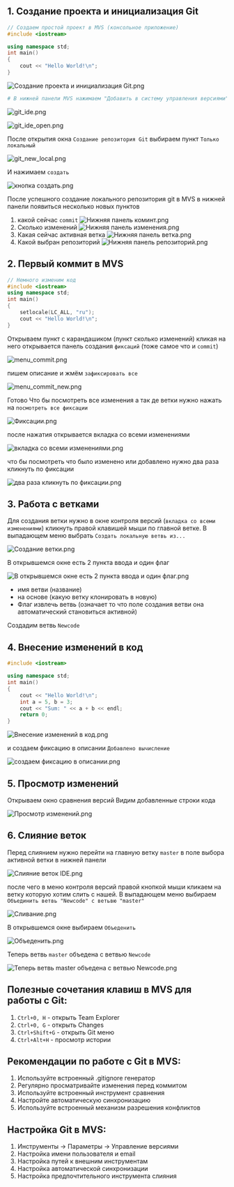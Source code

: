 ## 1. Создание проекта и инициализация Git

```C++
// Создаем простой проект в MVS (консольное приложение)
#include <iostream>

using namespace std;
int main()
{
    cout << "Hello World!\n";
}
```

![Создание проекта и инициализация Git.png](../image_git/Исходники%20Интеграция%20в%20IDE/Создание%20проекта%20и%20инициализация%20Git.png)

```bash
# В нижней панели MVS нажимаем "Добавить в систему управления версиями"
```

![git_ide.png](../image_git/Исходники%20Интеграция%20в%20IDE/git_ide.png)

![git_ide_open.png](../image_git/Исходники%20Интеграция%20в%20IDE/git_ide_open.png)

После открытия окна `Создание репозитория Git` выбираем пункт `Только локальный`

![git_new_local.png](../image_git/Исходники%20Интеграция%20в%20IDE/git_new_local.png)

И нажимаем `создать`

![кнопка создать.png](../image_git/Исходники%20Интеграция%20в%20IDE/кнопка%20создать.png)

После успешного создание локального репозитория git в MVS в нижней панели появиться несколько новых пунктов

1. какой сейчас `commit` ![Нижняя панель коминт.png](../image_git/Исходники%20Интеграция%20в%20IDE/Нижняя%20панель%20коминт.png)
2. Сколько изменений ![Нижняя панель изменения.png](../image_git/Исходники%20Интеграция%20в%20IDE/Нижняя%20панель%20изменения.png)
3.  Какая сейчас активная ветка  ![Нижняя панель ветка.png](../image_git/Исходники%20Интеграция%20в%20IDE/Нижняя%20панель%20ветка.png)
4. Какой выбран репозиторий ![Нижняя панель репозиторий.png](../image_git/Исходники%20Интеграция%20в%20IDE/Нижняя%20панель%20репозиторий.png)
## 2. Первый коммит в MVS

```C++
// Немного изменим код
#include <iostream>
using namespace std;
int main()
{
    setlocale(LC_ALL, "ru");
    cout << "Hello World!\n";
}
```

Открываем пункт с карандашиком (пункт сколько изменений) кликая на него открывается панель создания `фиксаций` (тоже самое что и `commit`) 

![menu_commit.png](../image_git/Исходники%20Интеграция%20в%20IDE/menu_commit.png)

пишем описание и жмём `зафиксировать все`

![menu_commit_new.png](../image_git/Исходники%20Интеграция%20в%20IDE/menu_commit_new.png)

Готово
Что бы посмотреть все изменения а так де ветки нужно нажать на `посмотреть все фиксации`

![Фиксации.png](../image_git/Исходники%20Интеграция%20в%20IDE/Фиксации.png)

после нажатия открывается вкладка со всеми изменениями

![вкладка со всеми изменениями.png](../image_git/Исходники%20Интеграция%20в%20IDE/вкладка%20со%20всеми%20изменениями.png)

что бы посмотреть что было изменено или добавлено нужно два раза кликнуть по фиксации

![два раза кликнуть по фиксации.png](../image_git/Исходники%20Интеграция%20в%20IDE/два%20раза%20кликнуть%20по%20фиксации.png)

## 3. Работа с ветками

Для создания ветки нужно в окне контроля версий (`вкладка со всеми изменениями`)  кликнуть правой клавишей мыши по главной ветке. В выпадающем меню выбрать `Создать локальную ветвь из...`

![Создание ветки.png](../image_git/Исходники%20Интеграция%20в%20IDE/Создание%20ветки.png)

В открывшемся окне есть 2 пункта ввода и один флаг

 ![В открывшемся окне есть 2 пункта ввода и один флаг.png](../image_git/Исходники%20Интеграция%20в%20IDE/В%20открывшемся%20окне%20есть%202%20пункта%20ввода%20и%20один%20флаг.png)

- имя ветви (название)
- на основе (какую ветку клонировать в новую)
- Флаг извлечь ветвь (означает то что поле создания ветви она автоматический становиться активной)

Создадим ветвь `Newcode`
## 4. Внесение изменений в код

```C++
#include <iostream>

using namespace std;
int main()
{
    cout << "Hello World!\n";
    int a = 5, b = 3;
    cout << "Sum: " << a + b << endl;
    return 0;
}
```

![Внесение изменений в код.png](../image_git/Исходники%20Интеграция%20в%20IDE/Внесение%20изменений%20в%20код.png)

и создаем фиксацию в описании `Добавлено вычисление`

![создаем фиксацию в описании.png](../image_git/Исходники%20Интеграция%20в%20IDE/создаем%20фиксацию%20в%20описании.png)

## 5. Просмотр изменений

Открываем окно сравнения версий
Видим добавленные строки кода

![Просмотр изменений.png](../image_git/Исходники%20Интеграция%20в%20IDE/Просмотр%20изменений.png)
## 6. Слияние веток

Перед слиянием нужно перейти на главную ветку `master` в поле выбора активной ветки в нижней панели

![Слияние веток IDE.png](../image_git/Исходники%20Интеграция%20в%20IDE/Слияние%20веток%20IDE.png)

после чего в меню контроля версий правой кнопкой мыши кликаем на ветку которую хотим слить с нашей. В выпадающем меню выбираем `Объединить ветвь "Newcode" с ветьвю "master"`

![Сливание.png](../image_git/Исходники%20Интеграция%20в%20IDE/Сливание.png)

В открывшемся окне выбираем `Объеденить`

![Объеденить.png](../image_git/Исходники%20Интеграция%20в%20IDE/Объеденить.png)

Теперь ветвь `master` объедена с ветвью `Newcode`

![Теперь ветвь master объедена с ветвью Newcode.png](../image_git/Исходники%20Интеграция%20в%20IDE/Теперь%20ветвь%20master%20объедена%20с%20ветвью%20Newcode.png)

## Полезные сочетания клавиш в MVS для работы с Git:

1. `Ctrl+0, H` - открыть Team Explorer
2. `Ctrl+0, G` - открыть Changes
3. `Ctrl+Shift+G` - открыть Git меню
4. `Ctrl+Alt+H` - просмотр истории

## Рекомендации по работе с Git в MVS:

1. Используйте встроенный .gitignore генератор
2. Регулярно просматривайте изменения перед коммитом
3. Используйте встроенный инструмент сравнения
4. Настройте автоматическую синхронизацию
5. Используйте встроенный механизм разрешения конфликтов

## Настройка Git в MVS:

1. Инструменты -> Параметры -> Управление версиями
2. Настройка имени пользователя и email
3. Настройка путей к внешним инструментам
4. Настройка автоматической синхронизации
5. Настройка предпочтительного инструмента слияния